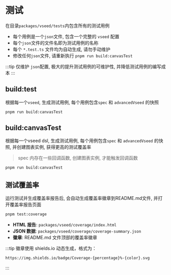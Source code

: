 # 测试

在目录`packages/vseed/tests`内包含所有的测试用例
- 每个用例是一个`json`文件, 包含一个完整的 `vseed` 配置
- 每个`json`文件的文件名即为测试用例的名称
- 每个 `*.test.ts` 文件均为自动生成, 请勿手动维护
- 修改任何`json`文件, 请重新执行 `pnpm run build:canvasTest`

:::tip
仅维护 `json`配置, 极大的提升测试用例的可维护性, 并降低测试用例的编写成本
:::

## build:test

根据每一个`vseed`, 生成测试用例, 每个用例包含`spec` 和 `advancedVseed` 的快照

```bash title="source: scripts/build-tests.mjs"
pnpm run build:canvasTest
```

## build:canvasTest

根据每一个vseed dsl, 生成测试用例, 每个用例包含`spec` 和 `advancedVseed` 的快照, 并创建图表实例, 获得更高的测试覆盖率

> spec 内存在一些回调函数, 创建图表实例, 才能触发回调函数

```bash title="source: scripts/build-tests-with-canvas.mjs"
pnpm run build:canvasTest
```

## 测试覆盖率

运行测试并生成覆盖率报告后, 会自动生成覆盖率徽章到README.md文件, 并打开覆盖率报告页面

```bash
pnpm test:coverage
```

- **HTML 报告**: `packages/vseed/coverage/index.html`
- **JSON 数据**: `packages/vseed/coverage/coverage-summary.json`
- **徽章**: README.md 文件顶部的覆盖率徽章

:::tip
徽章使用 shields.io 动态生成，格式为：

```bash title="source: scripts/build-coverage-badge.mjs"
https://img.shields.io/badge/Coverage-{percentage}%-{color}.svg
```
:::